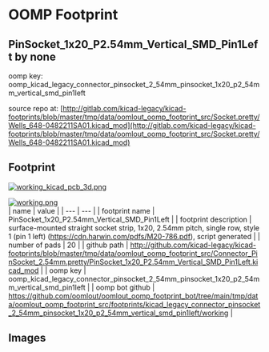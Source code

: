 # OOMP Footprint  
## PinSocket_1x20_P2.54mm_Vertical_SMD_Pin1Left  by none  
  
oomp key: oomp_kicad_legacy_connector_pinsocket_2_54mm_pinsocket_1x20_p2_54mm_vertical_smd_pin1left  
  
source repo at: [http://gitlab.com/kicad-legacy/kicad-footprints/blob/master/tmp/data/oomlout_oomp_footprint_src/Socket.pretty/Wells_648-0482211SA01.kicad_mod](http://gitlab.com/kicad-legacy/kicad-footprints/blob/master/tmp/data/oomlout_oomp_footprint_src/Socket.pretty/Wells_648-0482211SA01.kicad_mod)  
## Footprint  
  
[![working_kicad_pcb_3d.png](working_kicad_pcb_3d_600.png)](working_kicad_pcb_3d.png)  
  
[![working.png](working_600.png)](working.png)  
| name | value | 
| --- | --- | 
| footprint name | PinSocket_1x20_P2.54mm_Vertical_SMD_Pin1Left | 
| footprint description | surface-mounted straight socket strip, 1x20, 2.54mm pitch, single row, style 1 (pin 1 left) (https://cdn.harwin.com/pdfs/M20-786.pdf), script generated | 
| number of pads | 20 | 
| github path | http://github.com/kicad-legacy/kicad-footprints/blob/master/tmp/data/oomlout_oomp_footprint_src/Connector_PinSocket_2.54mm.pretty/PinSocket_1x20_P2.54mm_Vertical_SMD_Pin1Left.kicad_mod | 
| oomp key | oomp_kicad_legacy_connector_pinsocket_2_54mm_pinsocket_1x20_p2_54mm_vertical_smd_pin1left | 
| oomp bot github | https://github.com/oomlout/oomlout_oomp_footprint_bot/tree/main/tmp/data/oomlout_oomp_footprint_src/footprints/kicad_legacy_connector_pinsocket_2_54mm_pinsocket_1x20_p2_54mm_vertical_smd_pin1left/working | 
## Images  
